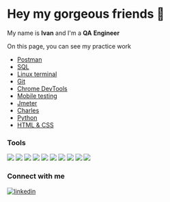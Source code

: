 # Hey my gorgeous friends 👋

 My name is __Ivan__ and I'm a __QA__ __Engineer__

 On this page, you can see my practice work
- [ Postman](https://github.com/ivanshybut/Postman)
- [SQL](https://github.com/ivanshybut/SQL)
- [Linux terminal](https://github.com/ivanshybut/Linux/blob/main/README.md)
- [Git](https://github.com/ivanshybut/Git) 
- [Chrome DevTools](https://github.com/ivanshybut/Chrome_DevTools)
- [Mobile testing]()
- [Jmeter](https://github.com/ivanshybut/Jmeter)
- [Charles]()
- [Python](https://github.com/ivanshybut/Python_course)
- [HTML & CSS](https://github.com/ivanshybut/Space)


### Tools

<p alling-"left">
<img src="https://img.icons8.com/external-tal-revivo-color-tal-revivo/44/000000/external-postman-is-the-only-complete-api-development-environment-logo-color-tal-revivo.png"/>
<img src="https://img.icons8.com/color/46/000000/git.png"/>
<img src="https://img.icons8.com/color/46/000000/linux--v2.png"/>
<img src="https://img.icons8.com/external-tal-revivo-color-tal-revivo/46/000000/external-postgre-sql-a-free-and-open-source-relational-database-management-system-logo-color-tal-revivo.png"/>
<img src="https://img.icons8.com/color/46/000000/python--v2.png"/>
<img src="https://img.icons8.com/fluency/46/000000/android-studio--v3.png"/>
<img src="https://img.icons8.com/color/46/000000/html-5--v1.png"/>
<img src="https://img.icons8.com/external-tal-revivo-shadow-tal-revivo/46/000000/external-sass-a-style-sheet-professional-grade-css-extension-language-logo-shadow-tal-revivo.png"/>
<img src="https://img.icons8.com/fluency/46/000000/visual-studio-code-2019.png"/>
<img src="https://img.icons8.com/color/46/000000/pycharm.png"/>
</p>



### Connect with me

[![linkedin](https://img.shields.io/badge/-Linkedin-3498db?style=for-the-badge&logo=linkedin)](https://www.linkedin.com/in/ivanshybut)











